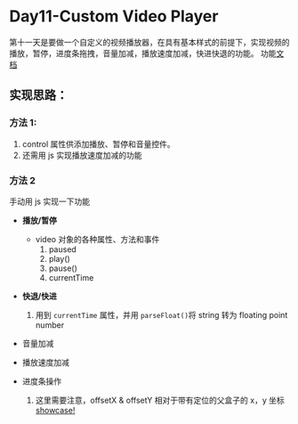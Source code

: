 # Day11-Custom Video Player

第十一天是要做一个自定义的视频播放器，在具有基本样式的前提下，实现视频的播放，暂停，进度条拖拽，音量加减，播放速度加减，快进快退的功能。
功能[文档](https://www.w3schools.com/tags/ref_av_dom.asp)

## 实现思路：

### 方法 1:

1. control 属性供添加播放、暂停和音量控件。
2. 还需用 js 实现播放速度加减的功能

### 方法 2

手动用 js 实现一下功能

- <b>播放/暂停</b>
  - video 对象的各种属性、方法和事件
    1. paused
    2. play()
    3. pause()
    4. currentTime
- <b>快退/快进</b>

  1. 用到 `currentTime` 属性，并用 `parseFloat()`将 string 转为 floating point number

- 音量加减
- 播放速度加减
- 进度条操作
  1. 这里需要注意，offsetX & offsetY 相对于带有定位的父盒子的 x，y 坐标
     [showcase!](https://img-blog.csdn.net/20180612002242162?watermark/2/text/aHR0cHM6Ly9ibG9nLmNzZG4ubmV0L3dlaXhpbl80MTM0MjU4NQ==/font/5a6L5L2T/fontsize/400/fill/I0JBQkFCMA==/dissolve/70)
